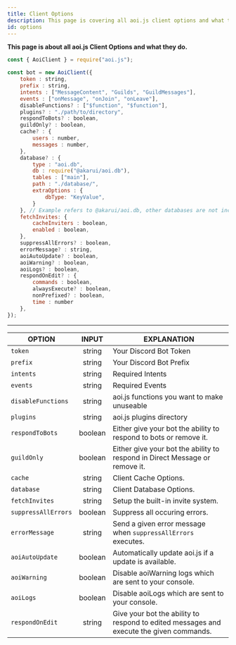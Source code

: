 ```yaml
---
title: Client Options
description: This page is covering all aoi.js client options and what they do.
id: options
---
```


**This page is about all aoi.js Client Options and what they do.**

```js title="index.js"
const { AoiClient } = require("aoi.js");

const bot = new AoiClient({
    token : string,
    prefix : string,
    intents : ["MessageContent", "Guilds", "GuildMessages"],
    events : ["onMessage", "onJoin", "onLeave"],
    disableFunctions? : ["$function", "$function"],
    plugins? : "./path/to/directory",
    respondToBots? : boolean,
    guildOnly? : boolean,
    cache? : {
        users : number,
        messages : number,
    },
    database? : {
        type : "aoi.db",
        db : require("@akarui/aoi.db"),
        tables : ["main"],
        path : "./database/",
        extraOptions : {
            dbType: "KeyValue",
        }
    }, // Example refers to @akarui/aoi.db, other databases are not included in this Example.
    fetchInvites: {
        cacheInviters : boolean,
        enabled : boolean,
    },
    suppressAllErrors? : boolean,
    errorMessage? : string,
    aoiAutoUpdate? : boolean,
    aoiWarning? : boolean,
    aoiLogs? : boolean,
    respondOnEdit? : {
        commands : boolean,
        alwaysExecute? : boolean,
        nonPrefixed? : boolean,
        time : number
    },
});
```

---

| OPTION              |  INPUT  | EXPLANATION                                                                             |
| ------------------- | :-----: | --------------------------------------------------------------------------------------- |
| `token`             | string  | Your Discord Bot Token                                                                  |
| `prefix`            | string  | Your Discord Bot Prefix                                                                 |
| `intents`           | string  | Required Intents                                                                        |
| `events`            | string  | Required Events                                                                         |
| `disableFunctions`  | string  | aoi.js functions you want to make unuseable                                             |
| `plugins`           | string  | aoi.js plugins directory                                                                |
| `respondToBots`     | boolean | Either give your bot the ability to respond to bots or remove it.                       |
| `guildOnly`         | boolean | Either give your bot the ability to respond in Direct Message or remove it.             |
| `cache`             | string  | Client Cache Options.                                                                   |
| `database`          | string  | Client Database Options.                                                                |
| `fetchInvites`      | string  | Setup the built-in invite system.                                                       |
| `suppressAllErrors` | boolean | Suppress all occuring errors.                                                           |
| `errorMessage`      | string  | Send a given error message when `suppressAllErrors` executes.                           |
| `aoiAutoUpdate`     | boolean | Automatically update aoi.js if a update is available.                                   |
| `aoiWarning`        | boolean | Disable aoiWarning logs which are sent to your console.                                 |
| `aoiLogs`           | boolean | Disable aoiLogs which are sent to your console.                                         |
| `respondOnEdit`     | string  | Give your bot the ability to respond to edited messages and execute the given commands. |

